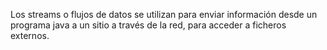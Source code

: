 Los streams o flujos de datos se utilizan para enviar información desde un programa java a un sitio a través de la red, para acceder a ficheros externos. 
